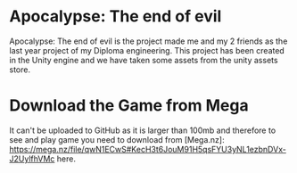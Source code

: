 # Apocalypse: The end of evil
Apocalypse: The end of evil is the project made me and my 2 friends as the last year project of my Diploma engineering. This project has been created in the Unity engine and we have taken some assets from the unity assets store.

# Download the Game from Mega
It can't be uploaded to GitHub as it is larger than 100mb and therefore to see and play game you need to download from [Mega.nz]: https://mega.nz/file/qwN1ECwS#KecH3t6JouM91H5qsFYU3yNL1ezbnDVx-J2UylfhVMc here.
